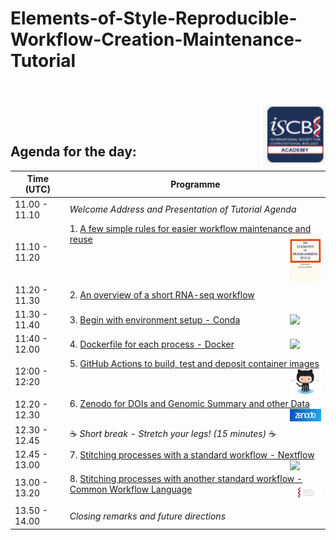 <p>
</p>
<br/><br/>


# Elements-of-Style-Reproducible-Workflow-Creation-Maintenance-Tutorial
<br/><br/>
<img src="https://github.com/ISCB-Academy/Elements-of-Style-Reproducible-Workflow-Creation-Maintenance-Tutorial/blob/main/assets/ISCBAcademyLogo.png"  width="100" align="right" >
<br/><br/>
## Agenda for the day:
| Time (UTC)    | Programme       |
| ------------- | --------------------------------------------------------------------------- |
| 11.00 - 11.10 | *Welcome Address and Presentation of Tutorial Agenda* |
| 11.10 - 11.20 | 1. [A few simple rules for easier workflow maintenance and reuse]()<img src="https://github.com/ISCB-Academy/Elements-of-Style-Reproducible-Workflow-Creation-Maintenance-Tutorial/blob/main/assets/The_Elements_of_Programming_Style.jpg" width="50" align="right">|
| 11.20 - 11.30 | 2. [An overview of a short RNA-seq workflow]()|
| 11.30 - 11.40 | 3. [Begin with environment setup - Conda]() <img src="https://upload.wikimedia.org/wikipedia/commons/e/ea/Conda_logo.svg" width="50" align="right">|
| 11:40 - 12.00 | 4. [Dockerfile for each process - Docker]() <img src="https://www.docker.com/sites/default/files/d8/2019-07/Moby-logo.png" width="50" align="right">|
| 12:00 - 12:20 | 5. [GitHub Actions to build, test and deposit container images]() <img src="https://github.com/ISCB-Academy/Elements-of-Style-Reproducible-Workflow-Creation-Maintenance-Tutorial/blob/main/assets/Octocat.png" width="50" align="right"> |
| 12.20 - 12.30 | 6. [Zenodo for DOIs and Genomic Summary and other Data]() <img src="https://github.com/ISCB-Academy/Elements-of-Style-Reproducible-Workflow-Creation-Maintenance-Tutorial/blob/main/assets/Zenodo_logo.jpg" width="50" align="right">|
| 12.30 - 12.45 | :coffee:      *Short break - Stretch your legs! (15 minutes)*            :coffee:|
| 12.45 - 13.00 | 7. [Stitching processes with a standard workflow - Nextflow]() <img src="https://github.com/nextflow-io/trademark/blob/master/nextflow2014_no-bg.png" width="50" align="right"> |
| 13.00 - 13.20 | 8. [Stitching processes with another standard workflow - Common Workflow Language]() <img src="https://github.com/common-workflow-language/logo/blob/main/CWL-Logo-HD.png" width="50" align="right">|
| 13.50 - 14.00 | *Closing remarks and future directions*|
<br/><br/>

